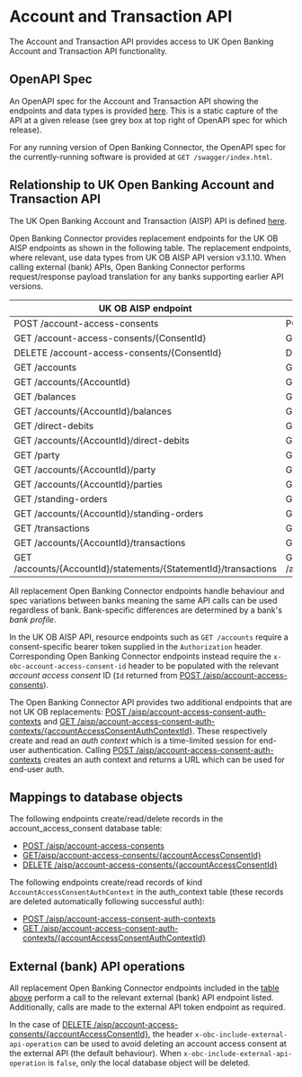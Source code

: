 # Account and Transaction API

The Account and Transaction API provides access to UK Open Banking Account and Transaction API functionality.

## OpenAPI Spec

An OpenAPI spec for the Account and Transaction API showing the endpoints and data types is provided [here](./openapi.md). This is a static capture of the API at a given release (see grey box at top right of OpenAPI spec for which release).

For any running version of Open Banking Connector, the OpenAPI spec for the currently-running software is provided at `GET /swagger/index.html`.

## Relationship to UK Open Banking Account and Transaction API

The UK Open Banking Account and Transaction (AISP) API is defined [here](https://openbankinguk.github.io/read-write-api-site3/v3.1.10/profiles/account-and-transaction-api-profile.html).

Open Banking Connector provides replacement endpoints for the UK OB AISP endpoints as shown in the following table. The replacement endpoints, where relevant, use data types from UK OB AISP API version v3.1.10. When calling external (bank) APIs, Open Banking Connector performs request/response payload translation for any banks supporting earlier API versions.

| UK OB AISP endpoint                                             | Replacement Open Banking Connector endpoint                                                |
|-----------------------------------------------------------------|--------------------------------------------------------------------------------------------|
| POST /account-access-consents                                   | POST /aisp/account-access-consents                                                         |
| GET /account-access-consents/{ConsentId}                        | GET /aisp/account-access-consents/{accountAccessConsentId}                                 |
| DELETE /account-access-consents/{ConsentId}                     | DELETE /aisp/account-access-consents/{accountAccessConsentId}                              |
| GET /accounts                                                   | GET /aisp/accounts                                                                         |
| GET /accounts/{AccountId}                                       | GET /aisp/accounts/{externalApiAccountId}                                                  |
| GET /balances                                                   | GET /aisp/balances                                                                         |
| GET /accounts/{AccountId}/balances                              | GET /aisp/accounts/{externalApiAccountId}/balances                                         |
| GET /direct-debits                                              | GET /aisp/direct-debits                                                                    |
| GET /accounts/{AccountId}/direct-debits                         | GET /aisp/accounts/{externalApiAccountId}/direct-debits                                    |
| GET /party                                                      | GET /aisp/party                                                                            |
| GET /accounts/{AccountId}/party                                 | GET /aisp/accounts/{externalApiAccountId}/party                                            |
| GET /accounts/{AccountId}/parties                               | GET /aisp/accounts/{externalApiAccountId}/parties                                          |
| GET /standing-orders                                            | GET /aisp/standing-orders                                                                  |
| GET /accounts/{AccountId}/standing-orders                       | GET /aisp/accounts/{externalApiAccountId}/standing-orders                                  |
| GET /transactions                                               | GET /aisp/transactions                                                                     |
| GET /accounts/{AccountId}/transactions                          | GET /aisp/accounts/{externalApiAccountId}/transactions                                     |
| GET /accounts/{AccountId}/statements/{StatementId}/transactions | GET /aisp/accounts/{externalApiAccountId}/statements/{externalApiStatementId}/transactions |

All replacement Open Banking Connector endpoints handle behaviour and spec variations between banks meaning the same API calls can be used regardless of bank. Bank-specific differences are determined by a bank's *bank profile*.

In the UK OB AISP API, resource endpoints such as `GET /accounts` require a consent-specific bearer token supplied in the `Authorization` header. Corresponding Open Banking Connector endpoints instead require the `x-obc-account-access-consent-id` header to be populated with the relevant *account access consent* ID (`Id` returned from [POST /aisp/account-access-consents](./openapi.md)).

The Open Banking Connector API provides two additional endpoints that are not UK OB replacements: [POST /aisp/account-access-consent-auth-contexts](./openapi.md) and [GET /aisp/account-access-consent-auth-contexts/{accountAccessConsentAuthContextId}](./openapi.md). These respectively create and read an *auth context* which is a time-limited session for end-user authentication. Calling [POST /aisp/account-access-consent-auth-contexts](./openapi.md) creates an auth context and returns a URL which can be used for end-user auth.

## Mappings to database objects

The following endpoints create/read/delete records in the account_access_consent database table:

- [POST /aisp/account-access-consents](./openapi.md)
- [GET/aisp/account-access-consents/{accountAccessConsentId}](./openapi.md)
- [DELETE /aisp/account-access-consents/{accountAccessConsentId}](./openapi.md)

The following endpoints create/read records of kind `AccountAccessConsentAuthContext` in the auth_context table (these records are deleted automatically following successful auth):

- [POST /aisp/account-access-consent-auth-contexts](./openapi.md)
- [GET /aisp/account-access-consent-auth-contexts/{accountAccessConsentAuthContextId}](./openapi.md)

## External (bank) API operations

All replacement Open Banking Connector endpoints included in the [table above](#relationship-to-uk-open-banking-account-and-transaction-api) perform a call to the relevant external (bank) API endpoint listed. Additionally, calls are made to the external API token endpoint as required.

In the case of [DELETE /aisp/account-access-consents/{accountAccessConsentId}](./openapi.md), the header `x-obc-include-external-api-operation` can be used to avoid deleting an account access consent at the external API (the default behaviour). When `x-obc-include-external-api-operation` is `false`, only the local database object will be deleted. 
